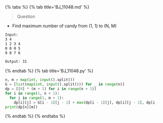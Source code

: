 {% tabs %}
{% tab title='BJ_11048.md' %}

> Question

* Find maximum number of candy from (1, 1) to (N, M)

```txt
Input:
3 4
1 2 3 4
0 0 0 5
9 8 7 6

Output: 31
```

{% endtab %}
{% tab title='BJ_11048.py' %}

```py
n, m = map(int, input().split())
G = [list(map(int, input().split())) for _ in range(n)]
dp = [[0] * (m + 1) for i in range(n + 1)]
for i in range(1, n + 1):
  for j in range(1, m + 1):
    dp[i][j] = G[i - 1][j - 1] + max(dp[i - 1][j], dp[i][j - 1], dp[i - 1][j - 1])
print(dp[n][m])
```

{% endtab %}
{% endtabs %}
